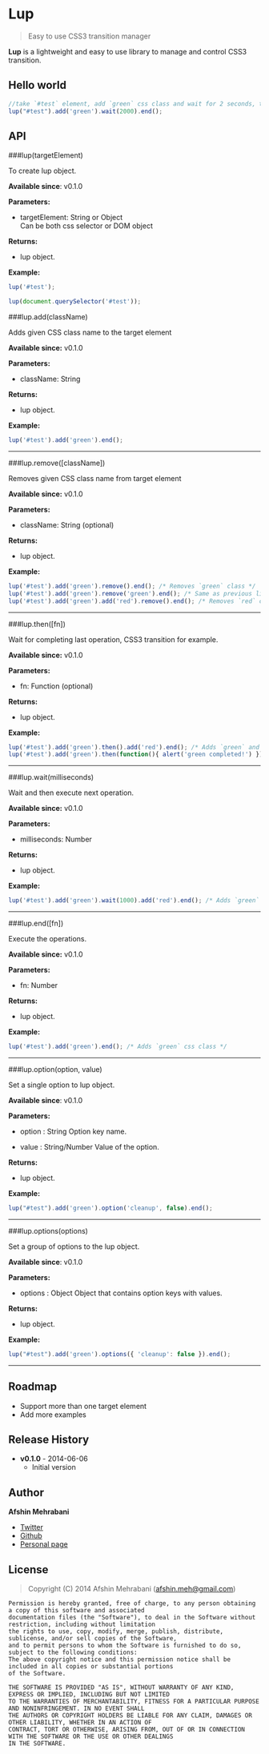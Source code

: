 Lup
===

> Easy to use CSS3 transition manager

**Lup** is a lightweight and easy to use library to manage and control CSS3 transition. 

## Hello world

```javascript
//take `#test` element, add `green` css class and wait for 2 seconds, then remove all css classes
lup("#test").add('green').wait(2000).end();
``` 

## API

###lup(targetElement)

To create lup object.

**Available since**: v0.1.0

**Parameters:**
 - targetElement: String or Object  
   Can be both css selector or DOM object

**Returns:**
 - lup object.

**Example:**
```javascript
lup('#test');

lup(document.querySelector('#test'));
````

###lup.add(className)

Adds given CSS class name to the target element

**Available since:** v0.1.0

**Parameters:**
 - className: String

**Returns:**
 - lup object.

**Example:**
```javascript
lup('#test').add('green').end();
```

-----

###lup.remove([className])

Removes given CSS class name from target element 

**Available since:** v0.1.0

**Parameters:**
 - className: String (optional)

**Returns:**
 - lup object.

**Example:**
```javascript
lup('#test').add('green').remove().end(); /* Removes `green` class */
lup('#test').add('green').remove('green').end(); /* Same as previous line, removes `green` class */
lup('#test').add('green').add('red').remove().end(); /* Removes `red` class */
```

-----

###lup.then([fn])

Wait for completing last operation, CSS3 transition for example.

**Available since:** v0.1.0

**Parameters:**
 - fn: Function (optional)

**Returns:**
 - lup object.

**Example:**
```javascript
lup('#test').add('green').then().add('red').end(); /* Adds `green` and then after completing `green` class transition, adds `red` class */
lup('#test').add('green').then(function(){ alert('green completed!') }).end(); /* Adds `green`, shows `alert` after completing transition*/
```

-----

###lup.wait(milliseconds)

Wait and then execute next operation.

**Available since:** v0.1.0

**Parameters:**
 - milliseconds: Number

**Returns:**
 - lup object.

**Example:**
```javascript
lup('#test').add('green').wait(1000).add('red').end(); /* Adds `green` and after one second adds `red` class */
```

-----

###lup.end([fn])

Execute the operations. 

**Available since:** v0.1.0

**Parameters:**
 - fn: Number

**Returns:**
 - lup object.

**Example:**
```javascript
lup('#test').add('green').end(); /* Adds `green` css class */
```

-----

###lup.option(option, value)

Set a single option to lup object.

**Available since**: v0.1.0

**Parameters:**
 - option : String
   Option key name.

 - value : String/Number
   Value of the option.

**Returns:**
 - lup object.

**Example:**
```javascript
lup("#test").add('green').option('cleanup', false).end();
````

----

###lup.options(options)

Set a group of options to the lup object.

**Available since**: v0.1.0

**Parameters:**
 - options : Object
   Object that contains option keys with values.

**Returns:**
 - lup object.

**Example:**
```javascript
lup("#test").add('green').options({ 'cleanup': false }).end();
````

----

## Roadmap
- Support more than one target element
- Add more examples

## Release History

 * **v0.1.0** - 2014-06-06
   - Initial version

## Author
**Afshin Mehrabani**

- [Twitter](https://twitter.com/afshinmeh)
- [Github](https://github.com/afshinm)
- [Personal page](http://afshinm.name/)

## License
> Copyright (C) 2014 Afshin Mehrabani (afshin.meh@gmail.com)

    Permission is hereby granted, free of charge, to any person obtaining a copy of this software and associated
    documentation files (the "Software"), to deal in the Software without restriction, including without limitation
    the rights to use, copy, modify, merge, publish, distribute, sublicense, and/or sell copies of the Software,
    and to permit persons to whom the Software is furnished to do so, subject to the following conditions:
    The above copyright notice and this permission notice shall be included in all copies or substantial portions
    of the Software.
    
    THE SOFTWARE IS PROVIDED "AS IS", WITHOUT WARRANTY OF ANY KIND, EXPRESS OR IMPLIED, INCLUDING BUT NOT LIMITED
    TO THE WARRANTIES OF MERCHANTABILITY, FITNESS FOR A PARTICULAR PURPOSE AND NONINFRINGEMENT. IN NO EVENT SHALL
    THE AUTHORS OR COPYRIGHT HOLDERS BE LIABLE FOR ANY CLAIM, DAMAGES OR OTHER LIABILITY, WHETHER IN AN ACTION OF
    CONTRACT, TORT OR OTHERWISE, ARISING FROM, OUT OF OR IN CONNECTION WITH THE SOFTWARE OR THE USE OR OTHER DEALINGS
    IN THE SOFTWARE.
